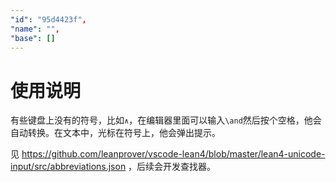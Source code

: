 ```yaml
---
"id": "95d4423f",
"name": "",
"base": []
---
```


# 使用说明

有些键盘上没有的符号，比如`∧`，在编辑器里面可以输入`\and`然后按个空格，他会自动转换。在文本中，光标在符号上，他会弹出提示。

见 https://github.com/leanprover/vscode-lean4/blob/master/lean4-unicode-input/src/abbreviations.json ，后续会开发查找器。
